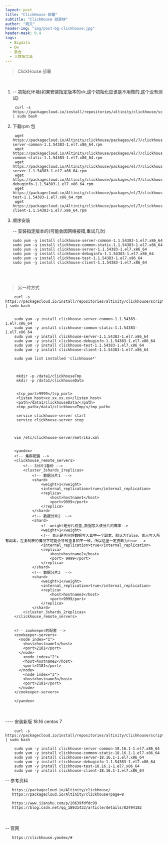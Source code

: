 ```yaml
---
layout: post
title: "ClickHouse 部署"
subtitle: "ClickHouse 就是快"
author: "裔天"
header-img: "img/post-bg-clickhouse.jpg"
header-mask: 0.4
tags:
  - Bigdata
  - Dw
  - 数仓
  - 大数据工具
---
```


> ClickHouse 部署

<br>


1.
    -- 初始化环境(如果安装指定版本的ck,这个初始化应该是不用做的,这个没有测试)
       
        curl -s https://packagecloud.io/install/repositories/altinity/clickhouse/script.rpm.sh | sudo bash


2.  下载rpm 包

         wget https://packagecloud.io/Altinity/clickhouse/packages/el/7/clickhouse-server-common-1.1.54383-1.el7.x86_64.rpm
         wget https://packagecloud.io/Altinity/clickhouse/packages/el/7/clickhouse-common-static-1.1.54383-1.el7.x86_64.rpm
         wget https://packagecloud.io/Altinity/clickhouse/packages/el/7/clickhouse-server-1.1.54383-1.el7.x86_64.rpm
         wget https://packagecloud.io/Altinity/clickhouse/packages/el/7/clickhouse-debuginfo-1.1.54383-1.el7.x86_64.rpm
         wget https://packagecloud.io/Altinity/clickhouse/packages/el/7/clickhouse-test-1.1.54383-1.el7.x86_64.rpm
         wget https://packagecloud.io/Altinity/clickhouse/packages/el/7/clickhouse-client-1.1.54383-1.el7.x86_64.rpm

3.  顺序安装

    -- 安装指定版本的(可能会因网络报错,重试几次)

        sudo yum -y install clickhouse-server-common-1.1.54383-1.el7.x86_64
        sudo yum -y install clickhouse-common-static-1.1.54383-1.el7.x86_64
        sudo yum -y install clickhouse-server-1.1.54383-1.el7.x86_64
        sudo yum -y install clickhouse-debuginfo-1.1.54383-1.el7.x86_64
        sudo yum -y install clickhouse-test-1.1.54383-1.el7.x86_64
        sudo yum -y install clickhouse-client-1.1.54383-1.el7.x86_64


<br><br>



>  另一种方式

        curl -s https://packagecloud.io/install/repositories/altinity/clickhouse/script.rpm.sh | sudo bash 
        
        
        sudo yum -y install clickhouse-server-common-1.1.54383-1.el7.x86_64
        sudo yum -y install clickhouse-common-static-1.1.54383-1.el7.x86_64
        sudo yum -y install clickhouse-server-1.1.54383-1.el7.x86_64
        sudo yum -y install clickhouse-debuginfo-1.1.54383-1.el7.x86_64
        sudo yum -y install clickhouse-test-1.1.54383-1.el7.x86_64
        sudo yum -y install clickhouse-client-1.1.54383-1.el7.x86_64
        
        sudo yum list installed 'clickhouse*'  
        
        
        
         mkdir -p /data1/clickhouseTmp
         mkdir -p /data1/clickhouseData
        
        
         <tcp_port>9999</tcp_port>
         <listen_host>xx.xx.xx.xx</listen_host>
         <path>/data1/clickhouseData/</path>
         <tmp_path>/data1/clickhouseTmp/</tmp_path>
        
         service clickhouse-server start
         service clickhouse-server stop
        
        
        
        vim /etc/clickhouse-server/metrika.xml
        
        
        <yandex>
        <!-- 集群配置 -->
        <clickhouse_remote_servers>
            <!-- 3分片1备份 -->
            <cluster_3shards_2replicas>
                <!-- 数据分片1  -->
                <shard>
                	<weight>1</weight>
                    <internal_replication>true</internal_replication>
                    <replica>
                        <host>hostname1</host>
                        <port>9999</port>
                    </replica>
                </shard>
                <!-- 数据分片2  -->
                <shard>
                	<!--weight是分片权重,数据写入该分片的概率-->
                	<weight>1</weight>
                	<!-- 表示是否只将数据写入其中一个副本，默认为false，表示写入所有副本，在复制表的情况下可能会导致重复和不一致，所以这里一定要改为true -->
                    <internal_replication>true</internal_replication>
                    <replica>
                        <host>hostname2</host>
                        <port> 9999</port>
                    </replica>
                </shard>
                <!-- 数据分片3  -->
                <shard>
                    <weight>1</weight>
                    <internal_replication>true</internal_replication>
                    <replica>
                        <host>hostname3</host>
                        <port>9999/port>
                    </replica>
                </shard>
            </cluster_3shards_2replicas>
        </clickhouse_remote_servers>
        
        
        <!-- zookeeper的配置 -->
        <zookeeper-servers>
          <node index="1">
            <host>hostname1</host>
            <port>2181</port>
          </node>
            <node index="2">
            <host>hostname2</host>
            <port>2181</port>
          </node>
            <node index="3">
            <host>hostname3</host>
            <port>2181</port>
          </node>
        </zookeeper-servers>
        
        </yandex>

<br><br>
---- 安装新版 18.16  centos 7

        curl -s https://packagecloud.io/install/repositories/altinity/clickhouse/script.rpm.sh | sudo bash 
        
        sudo yum -y install clickhouse-server-common-18.16.1-1.el7.x86_64
        sudo yum -y install clickhouse-common-static-18.16.1-1.el7.x86_64
        sudo yum -y install clickhouse-server-18.16.1-1.el7.x86_64
        sudo yum -y install clickhouse-debuginfo-1.1.54383-1.el7.x86_64
        sudo yum -y install clickhouse-test-18.16.1-1.el7.x86_64
        sudo yum -y install clickhouse-client-18.16.1-1.el7.x86_64


-- 参考资料 

       https://packagecloud.io/Altinity/clickhouse/ 
       https://packagecloud.io/Altinity/clickhouse?page=9

       https://www.jianshu.com/p/20639fdfdc99
       https://blog.csdn.net/qq_18931433/article/details/82494182

<br><br>
-- 官网

       https://clickhouse.yandex/#
